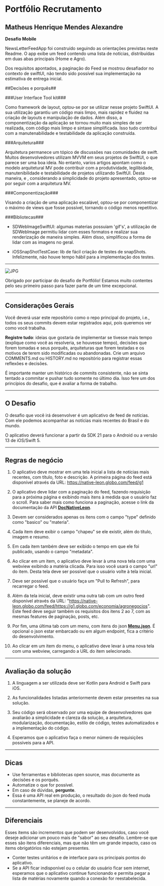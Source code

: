 # Portfólio Recrutamento

## Matheus Henrique Mendes Alexandre
**Desafio Mobile**

NewsLetterFeedApp foi construído seguindo as orientações previstas neste Readme. O app exibe um feed contendo uma lista de notícias, distribuídas em duas abas principais (Home e Agro). 

Dos requisitos apontados, a paginação do Feed se mostrou desafiador no contexto de swiftUI, não tendo sido possível sua implementação na estimativa de entrega inicial. 

##Decisões e porquês##

###User Interface Tool kit###

Como framework de layout, optou-se por se utilizar nesse projeto SwiftUI. A sua utilização garantiu um código mais limpo, mais rapidez e fluidez na criação de layouts e manipulação de dados. Além disso, a componentização da aplicação se tornou muito mais simples de ser realizada, com código mais limpo e sintaxe simplificada. Isso tudo contribui com a manutenabilidade e testabilidade da aplicação construída. 

###Arquitetura###

Arquitetura permanece um tópico de discussões nas comunidades de swift. Muitos desenvolvedores utilizam MVVM em seus projetos de SwiftUI, o que parece ser uma boa ideia. No entanto, varios artigos apontam como o modelo arquitetural MV pode contribuir com a produtividade, legilibidade, manutenibilidade e testabilidade de projetos utilizando SwiftUI. Desta maneira, e , considerando a simplicidade do projeto apresentado, optou-se por seguir com a arquitetura MV. 

###Componentização###

Visando a criação de uma aplicação escalável, optou-se por componentizar o máximo de views que fosse possível, tornando o código menos repetitivo.

###Bibliotecas###

* SDWebImageSwiftUI: algumas materias possuiam 'gif's', a utilização de SDWebImage permitiu lidar com esses formatos e realizar sua renderização de maneira simples. Além disso, simplificou a forma de lidar com as imagens no geral.

* iOSSnapShotTestCase: lib de fácil criação de testes de snapShots. Infelizmente, não houve tempo hábil para a implementação dos testes.

---
![JPG](https://github.com/globoi/portfolio-desafio/assets/7443856/3414d888-70cb-49c6-a299-7a727d91740b)

Obrigado por participar do desafio de Portfólio! Estamos muito contentes pelo seu primeiro passo para fazer parte de um time excepcional.

-------------------------------------------------------------------------------
## Considerações Gerais
Você deverá usar este repositório como o repo principal do projeto, i.e., todos os seus commits devem estar registrados aqui, pois queremos ver como você trabalha.

**Registre tudo**: ideias que gostaria de implementar se tivesse mais tempo (explique como você as resolveria, se houvesse tempo), decisões que forem tomadas e seus porquês, arquiteturas que forem testadas e os motivos de terem sido modificadas ou abandonadas. Crie um arquivo COMMENTS.md ou HISTORY.md no repositório para registrar essas reflexões e decisões.

É importante manter um histórico de commits consistente, não se sinta tentado a commitar e pushar tudo somente no último dia. Isso fere um dos princípios do desafio, que é avaliar a forma de trabalho.

-------------------------------------------------------------------------------
## O Desafio

O desafio que você irá desenvolver é um aplicativo de feed de notícias. Com ele podemos acompanhar as notícias mais recentes do Brasil e do mundo.

O aplicativo deverá funcionar a partir da SDK 21 para o Android ou a versão 13 de iOS/Swift 5.

-------------------------------------------------------------------------------
## Regras de negócio
1. O aplicativo deve mostrar em uma tela inicial a lista de notícias mais recentes, com título, foto e descrição. A primeira página do feed está disponível através da URL: https://native-leon.globo.com/feed/g1

2. O aplicativo deve lidar com a paginação do feed, fazendo requisição para a próxima página e exibindo mais itens à medida que o usuário faz o scroll. Para saber mais como funciona a paginação, acesse o link da documentação da API  **[DocNativeLeon](DocNativeLeon.md)**.

3. Devem ser considerados apenas os itens com o campo "type" definido como "basico" ou "materia".

4. Cada item deve exibir o campo "chapeu" se ele existir, além do título, imagem e resumo.

5. Em cada item também deve ser exibido o tempo em que ele foi publicado, usando o campo "metadata".

6. Ao clicar em um item, o aplicativo deve levar à uma nova tela com uma webview exibindo a matéria clicada. Para isso você usará o campo "url" do item. Desta tela deve ser possível que o usuário volte à tela inicial.

7. Deve ser possível que o usuário faça um "Pull to Refresh", para recarregar o feed.

8. Além da tela inicial, deve existir uma outra tab com um outro feed disponível através da URL: "https://native-leon.globo.com/feed/https://g1.globo.com/economia/agronegocios". Este feed deve seguir também os requisitos dos itens 2 ao 7, com as mesmas features de paginação, posts, etc.

9. Por fim, uma última tab com um menu, com itens do json **[Menu.json](menu.json)**. É opcional o json estar embarcado ou em algum endpoint, fica a critério do desenvolvimento.

10. Ao clicar em um item do menu, o aplicativo deve levar à uma nova tela com uma webview, carregando a URL do item selecionado.


------------------------------------------------------------------------------
## Avaliação da solução

1. A linguagem a ser utilizada deve ser Kotlin para Android e Swift para iOS.

2. As funcionalidades listadas anteriormente devem estar presentes na sua solução.

3. Seu código será observado por uma equipe de desenvolvedores que avaliarão a simplicidade e clareza da solução, a arquitetura, modularização, documentação, estilo de código, testes automatizados e a implementação do código.

4. Esperamos que o aplicativo faça o menor número de requisições possíveis para a API.

-------------------------------------------------------------------------------
## Dicas
* Use ferramentas e bibliotecas open source, mas documente as decisões e os porquês.
* Automatize o que for possível.
* Em caso de dúvidas, **pergunte**.
* Essa é uma API real em produção, o resultado do json do feed muda constantemente, se planeje de acordo.

-------------------------------------------------------------------------------
## Diferenciais
Esses items são incrementos que podem ser desenvolvidos, caso você deseje adicionar um pouco mais de "sabor" ao seu desafio. Lembre-se que esses são itens diferenciais, mas que não têm um grande impacto, caso os items obrigatórios não estejam presentes.
* Conter testes unitários e de interface para os principais pontos do aplicativo.
* Se a API ficar indisponível ou o celular do usuário ficar sem internet, esperamos que o aplicativo continue funcionando e permita pegar a lista de matérias novamente quando a conexão for reestabelecida.

